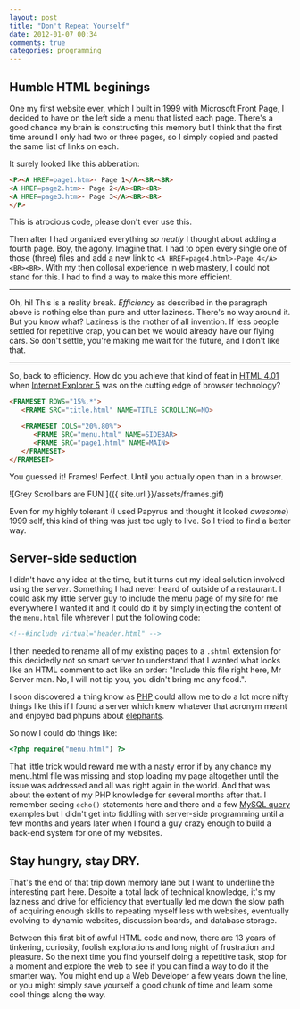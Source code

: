```yaml
---
layout: post
title: "Don't Repeat Yourself"
date: 2012-01-07 00:34
comments: true
categories: programming
---
```


## Humble HTML beginings

One my first website ever, which I built in 1999 with Microsoft Front Page, I decided to have on the left side a menu that listed each page. There's a good chance my brain is constructing this memory but I think that the first time around I only had two or three pages, so I simply copied and pasted the same list of links on each.

It surely looked like this abberation:

```html
<P><A HREF=page1.htm>- Page 1</A><BR><BR>
<A HREF=page2.htm>- Page 2</A><BR><BR>
<A HREF=page3.htm>- Page 3</A><BR><BR>
</P>
```

This is atrocious code, please don't ever use this.

Then after I had organized everything _so neatly_ I thought about adding a fourth page. Boy, the agony. Imagine that. I had to open every single one of those (three) files and add a new link to `<A HREF=page4.html>-Page 4</A><BR><BR>`. With my then collosal experience in web mastery, I could not stand for this. I had to find a way to make this more efficient.

- - -
Oh, hi! This is a reality break.
_Efficiency_ as described in the paragraph above is nothing else than pure and utter laziness. There's no way around it. But you know what? Laziness is the mother of all invention. If less people settled for repetitive crap, you can bet we would already have our flying cars. So don't settle, you're making me wait for the future, and I don't like that.
- - -

So, back to efficiency. How do you achieve that kind of feat in [HTML 4.01](http://en.wikipedia.org/wiki/HTML) when [Internet Explorer 5](http://en.wikipedia.org/wiki/Internet_Explorer_5) was on the cutting edge of browser technology?

```html
<FRAMESET ROWS="15%,*">
   <FRAME SRC="title.html" NAME=TITLE SCROLLING=NO>

   <FRAMESET COLS="20%,80%">
      <FRAME SRC="menu.html" NAME=SIDEBAR>
      <FRAME SRC="page1.html" NAME=MAIN>
   </FRAMESET>
</FRAMESET>
```

You guessed it! Frames!
Perfect. Until you actually open than in a browser.

![Grey Scrollbars are FUN ]({{ site.url }}/assets/frames.gif)

Even for my highly tolerant (I used Papyrus and thought it looked _awesome_) 1999 self, this kind of thing was just too ugly to live. So I tried to find a better way.

## Server-side seduction

I didn't have any idea at the time, but it turns out my ideal solution involved using the _server_. Something I had never heard of outside of a restaurant. I could ask my little server guy to include the menu page of my site for me everywhere I wanted it and it could do it by simply injecting the content of the `menu.html` file wherever I put the following code:

```html
<!--#include virtual="header.html" -->
```

I then needed to rename all of my existing pages to a `.shtml` extension for this decidedly not so smart server to understand that I wanted what looks like an HTML comment to act like an order: "Include this file right here, Mr Server man. No, I will not tip you, you didn't bring me any food.".

I soon discovered a thing know as [PHP](http://php.net/) could allow me to do a lot more nifty things like this if I found a server which knew whatever that acronym meant and enjoyed bad phpuns about [elephants](http://www.google.com/search?q=elephpant).

So now I could do things like:

```php Ooh, look at me, I'm fancy!
<?php require("menu.html") ?>
```

That little trick would reward me with a nasty error if by any chance my menu.html file was missing and stop loading my page altogether until the issue was addressed and all was right again in the world. And that was about the extent of my PHP knowledge for several months after that. I remember seeing `echo()` statements here and there and a few [MySQL query](http://php.net/manual/en/function.mysql-query.php) examples but I didn't get into fiddling with server-side programming until a few months and years later when I found a guy crazy enough to build a back-end system for one of my websites.

## Stay hungry, stay DRY.

That's the end of that trip down memory lane but I want to underline the interesting part here. Despite a total lack of technical knowledge, it's my laziness and drive for efficiency that eventually led me down the slow path of acquiring enough skills to repeating myself less with websites, eventually evolving to dynamic websites, discussion boards, and database storage.

Between this first bit of awful HTML code and now, there are 13 years of tinkering, curiosity, foolish explorations and long night of frustration and pleasure. So the next time you find yourself doing a repetitive task, stop for a moment and explore the web to see if you can find a way to do it the smarter way. You might end up a Web Developer a few years down the line, or you might simply save yourself a good chunk of time and learn some cool things along the way.
